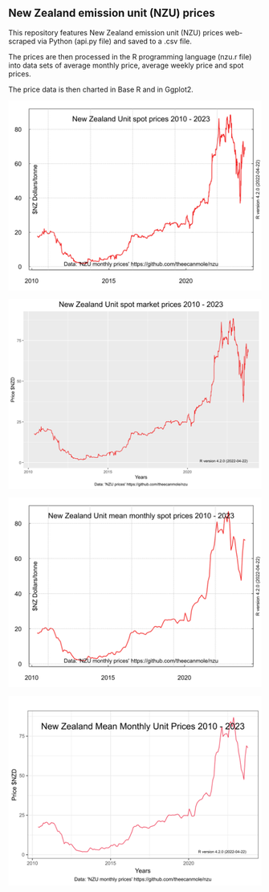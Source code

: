 ## New Zealand emission unit (NZU) prices

This repository features New Zealand emission unit (NZU) prices web-scraped via Python (api.py file) and saved to a .csv file.

The prices are then processed in the R programming language (nzu.r file) into data sets of average monthly price, average weekly price and spot prices.

The price data is then charted in Base R and in Ggplot2.

![](NZU-spot-prices-720by540.svg)

![](NZUprice-720by540-ggplot.svg)

![](NZU-monthly-spot-prices-720by540.svg)

![](NZUprice-720by540-ggplot-theme-bw.svg)

